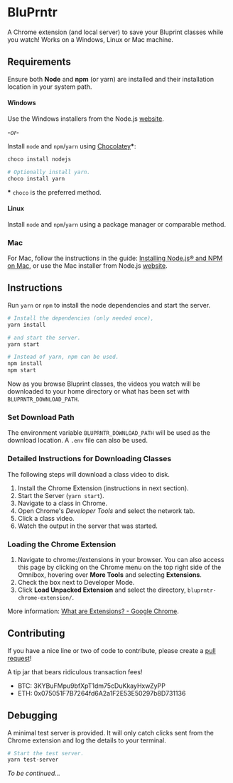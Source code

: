 BluPrntr
========

A Chrome extension (and local server) to save your Bluprint classes while you watch!
Works on a Windows, Linux or Mac machine.

Requirements
------------

Ensure both **Node** and **npm** (or yarn) are installed and their installation location in your system path.

#### Windows

Use the Windows installers from the Node.js [website](https://nodejs.org/en/).

_-or-_

Install `node` and `npm`/`yarn` using [Chocolatey](https://chocolatey.org/)**\***:

```powershell
choco install nodejs

# Optionally install yarn.
choco install yarn
```

**\*** `choco` is the preferred method.

#### Linux

Install `node` and `npm`/`yarn` using a package manager or comparable method.

### Mac

For Mac, follow the instructions in the guide: [Installing Node.js® and NPM on Mac](https://treehouse.github.io/installation-guides/mac/node-mac.html),
or use the Mac installer from Node.js [website](https://nodejs.org/en/).

Instructions
------------

Run `yarn` or `npm` to install the node dependencies and start the server.

```bash
# Install the dependencies (only needed once),
yarn install

# and start the server.
yarn start

# Instead of yarn, npm can be used.
npm install
npm start
```

Now as you browse Bluprint classes, the videos you watch will be downloaded to your home directory or what has been set with `BLUPRNTR_DOWNLOAD_PATH`.

### Set Download Path

The environment variable `BLUPRNTR_DOWNLOAD_PATH` will be used as the download location.
A `.env` file can also be used.

### Detailed Instructions for Downloading Classes

The following steps will download a class video to disk.

1. Install the Chrome Extension (instructions in next section).
2. Start the Server (`yarn start`).
3. Navigate to a class in Chrome.
4. Open Chrome's _Developer Tools_ and select the network tab.
5. Click a class video.
6. Watch the output in the server that was started.

### Loading the Chrome Extension

1. Navigate to chrome://extensions in your browser. You can also access this page by clicking on the Chrome menu on the top right side of the Omnibox, hovering over **More Tools** and selecting **Extensions**.
2. Check the box next to Developer Mode.
3. Click **Load Unpacked Extension** and select the directory, `bluprntr-chrome-extension/`.

More information: [What are Extensions? - Google Chrome](https://developer.chrome.com/extensions).

Contributing
------------

If you have a nice line or two of code to contribute, please create a [pull request](https://help.github.com/en/github/collaborating-with-issues-and-pull-requests/about-pull-requests)!

A tip jar that bears ridiculous transaction fees!
- BTC: 3KYBuFMpu9bfXpT1dm75cDuKkayHxwZyPP
- ETH: 0x075051F7B7264fd6A2a1F2E53E50297b8D731136

Debugging
---------

A minimal test server is provided. It will only catch clicks sent from the Chrome extension and log the details to your terminal.

```bash
# Start the test server.
yarn test-server
```

_To be continued..._

